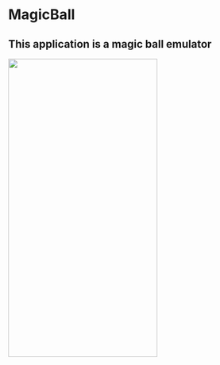 # MagicBall
## This application is a magic ball emulator
<img src="https://user-images.githubusercontent.com/66056674/116995288-90fcb900-ace2-11eb-9837-291e07774d82.png" width=300 height=600>

